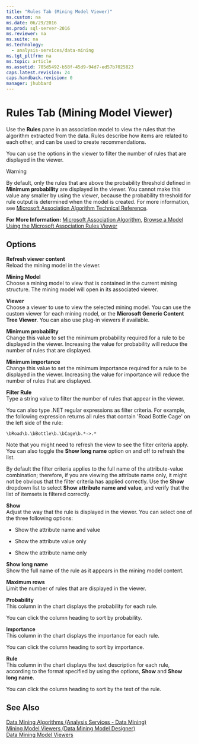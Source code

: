 ```yaml
---
title: "Rules Tab (Mining Model Viewer)"
ms.custom: na
ms.date: 06/29/2016
ms.prod: sql-server-2016
ms.reviewer: na
ms.suite: na
ms.technology: 
  - analysis-services/data-mining
ms.tgt_pltfrm: na
ms.topic: article
ms.assetid: 705d5492-b58f-45d9-94d7-ed57b7025823
caps.latest.revision: 24
caps.handback.revision: 0
manager: jhubbard
---
```

# Rules Tab (Mining Model Viewer)
Use the **Rules** pane in an association model to view the rules that the algorithm extracted from the data. Rules describe how items are related to each other, and can be used to create recommendations.  
  
 You can use the options in the viewer to filter the number of rules that are displayed in the viewer.  
  
> [!WARNING]  
>  By default, only the rules that are above the probability threshold defined in **Minimum probability** are displayed in the viewer. You cannot make this value any smaller by using the viewer, because the probability threshold for rule output is determined when the model is created. For more information, see [Microsoft Association Algorithm Technical Reference](../../Topics/TopicNameNotContainA/Microsoft-Association-Algorithm-Technical-Reference.md).  
  
 **For More Information:** [Microsoft Association Algorithm](../../Topics/TopicNameNotContainA/Microsoft-Association-Algorithm.md), [Browse a Model Using the Microsoft Association Rules Viewer](../../Topics/TopicNameContainA/Browse-a-Model-Using-the-Microsoft-Association-Rules-Viewer.md)  
  
## Options  
 **Refresh viewer content**  
 Reload the mining model in the viewer.  
  
 **Mining Model**  
 Choose a mining model to view that is contained in the current mining structure. The mining model will open in its associated viewer.  
  
 **Viewer**  
 Choose a viewer to use to view the selected mining model. You can use the custom viewer for each mining model, or the **Microsoft Generic Content Tree Viewer**. You can also use plug-in viewers if available.  
  
 **Minimum probability**  
 Change this value to set the minimum probability required for a rule to be displayed in the viewer. Increasing the value for probability will reduce the number of rules that are displayed.  
  
 **Minimum importance**  
 Change this value to set the minimum importance required for a rule to be displayed in the viewer. Increasing the value for importance will reduce the number of rules that are displayed.  
  
 **Filter Rule**  
 Type a string value to filter the number of rules that appear in the viewer.  
  
 You can also type .NET regular expressions as filter criteria. For example, the following expression returns all rules that contain 'Road Bottle Cage' on the left side of the rule:  
  
 `\bRoad\b.\bBottle\b.\bCage\b.*->.*`  
  
 Note that you might need to refresh the view to see the filter criteria apply. You can also toggle the **Show long name** option on and off to refresh the list.  
  
 By default the filter criteria applies to the full name of the attribute-value combination; therefore, if you are viewing the attribute name only, it might not be obvious that the filter criteria has applied correctly. Use the **Show** dropdown list to select **Show attribute name and value**, and verify that the list of itemsets is filtered correctly.  
  
 **Show**  
 Adjust the way that the rule is displayed in the viewer. You can select one of the three following options:  
  
-   Show the attribute name and value  
  
-   Show the attribute value only  
  
-   Show the attribute name only  
  
 **Show long name**  
 Show the full name of the rule as it appears in the mining model content.  
  
 **Maximum rows**  
 Limit the number of rules that are displayed in the viewer.  
  
 **Probability**  
 This column in the chart displays the probability for each rule.  
  
 You can click the column heading to sort by probability.  
  
 **Importance**  
 This column in the chart displays the importance for each rule.  
  
 You can click the column heading to sort by importance.  
  
 **Rule**  
 This column in the chart displays the text description for each rule, according to the format specified by using the options, **Show** and **Show long name**.  
  
 You can click the column heading to sort by the text of the rule.  
  
## See Also  
 [Data Mining Algorithms (Analysis Services - Data Mining)](../../Topics/TopicNameNotContainA/Data-Mining-Algorithms--Analysis-Services---Data-Mining-.md)   
 [Mining Model Viewers (Data Mining Model Designer)](../../Topics/TopicNameNotContainA/Mining-Model-Viewers--Data-Mining-Model-Designer-.md)   
 [Data Mining Model Viewers](../../Topics/TopicNameNotContainA/Data-Mining-Model-Viewers.md)